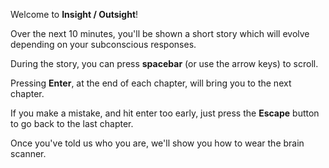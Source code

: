 Welcome to **Insight / Outsight**!

Over the next 10 minutes, you'll be shown a short story which will evolve depending on your subconscious responses.

During the story, you can press **spacebar** (or use the arrow keys) to scroll.

Pressing **Enter**, at the end of each chapter, will bring you to the next chapter.

If you make a mistake, and hit enter too early, just press the **Escape** button to go back to the last chapter.

Once you've told us who you are, we'll show you how to wear the brain scanner.

